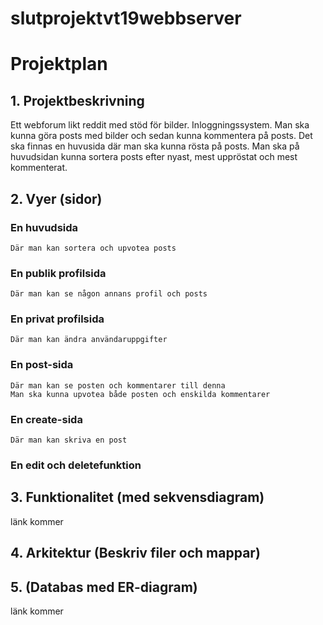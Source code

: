 # slutprojektvt19webbserver

# Projektplan

## 1. Projektbeskrivning

Ett webforum likt reddit med stöd för bilder. Inloggningssystem. Man ska kunna göra posts med bilder och sedan kunna kommentera på posts. Det ska finnas en huvusida där man ska kunna rösta på posts. Man ska på huvudsidan kunna sortera posts efter nyast, mest uppröstat och mest kommenterat. 

## 2. Vyer (sidor)

### En huvudsida
    Där man kan sortera och upvotea posts

### En publik profilsida
    Där man kan se någon annans profil och posts

### En privat profilsida
    Där man kan ändra användaruppgifter

### En post-sida
    Där man kan se posten och kommentarer till denna
    Man ska kunna upvotea både posten och enskilda kommentarer

### En create-sida
    Där man kan skriva en post

### En edit och deletefunktion 

## 3. Funktionalitet (med sekvensdiagram)

länk kommer

## 4. Arkitektur (Beskriv filer och mappar)
## 5. (Databas med ER-diagram)

länk kommer